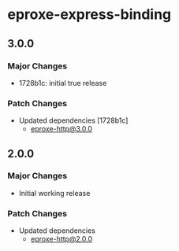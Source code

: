# eproxe-express-binding

## 3.0.0

### Major Changes

- 1728b1c: initial true release

### Patch Changes

- Updated dependencies [1728b1c]
  - eproxe-http@3.0.0

## 2.0.0

### Major Changes

- Initial working release

### Patch Changes

- Updated dependencies
  - eproxe-http@2.0.0
